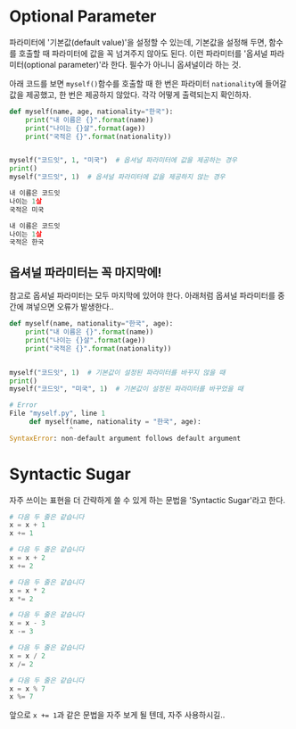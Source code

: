 # Optional Parameter

파라미터에 '기본값(default value)'을 설정할 수 있는데, 기본값을 설정해 두면, 함수를 호출할 때 파라미터에 값을 꼭 넘겨주지 않아도 된다. 이런 파라미터를  '옵셔널 파라미터(optional parameter)'라 한다. 필수가 아니니 옵셔널이라 하는 것. 

아래 코드를 보면 `myself()`함수를 호출할 때 한 번은 파라미터 `nationality`에 들어갈 값을 제공했고, 한 번은 제공하지 않았다. 각각 어떻게 출력되는지 확인하자. 

```python
def myself(name, age, nationality="한국"):
    print("내 이름은 {}".format(name))
    print("나이는 {}살".format(age))
    print("국적은 {}".format(nationality))


myself("코드잇", 1, "미국")  # 옵셔널 파라미터에 값을 제공하는 경우
print()
myself("코드잇", 1)  # 옵셔널 파라미터에 값을 제공하지 않는 경우
```
```python
내 이름은 코드잇
나이는 1살
국적은 미국

내 이름은 코드잇
나이는 1살
국적은 한국
```

## 옵셔널 파라미터는 꼭 마지막에!

참고로 옵셔널 파라미터는 모두 마지막에 있어야 한다. 아래처럼 옵셔널 파라미터를 중간에 껴넣으면 오류가 발생한다..
```python
def myself(name, nationality="한국", age):
    print("내 이름은 {}".format(name))
    print("나이는 {}살".format(age))
    print("국적은 {}".format(nationality))


myself("코드잇", 1)  # 기본값이 설정된 파라미터를 바꾸지 않을 때
print()
myself("코드잇", "미국", 1)  # 기본값이 설정된 파라미터를 바꾸었을 때
```
```python
# Error
File "myself.py", line 1
     def myself(name, nationality = "한국", age):
               ^
SyntaxError: non-default argument follows default argument
```

# Syntactic Sugar
자주 쓰이는 표현을 더 간략하게 쓸 수 있게 하는 문법을 'Syntactic Sugar'라고 한다. 

```python
# 다음 두 줄은 같습니다
x = x + 1
x += 1

# 다음 두 줄은 같습니다
x = x + 2
x += 2

# 다음 두 줄은 같습니다
x = x * 2
x *= 2

# 다음 두 줄은 같습니다
x = x - 3
x -= 3

# 다음 두 줄은 같습니다
x = x / 2
x /= 2

# 다음 두 줄은 같습니다
x = x % 7
x %= 7
```

앞으로 `x += 1`과 같은 문법을 자주 보게 될 텐데, 자주 사용하시길..